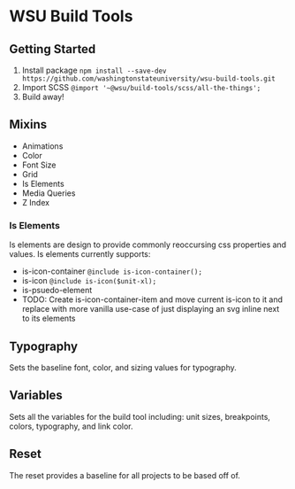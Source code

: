 # WSU Build Tools

## Getting Started
1. Install package `npm install --save-dev https://github.com/washingtonstateuniversity/wsu-build-tools.git`
2. Import SCSS `@import '~@wsu/build-tools/scss/all-the-things';`
3. Build away!

## Mixins
- Animations
- Color
- Font Size
- Grid
- Is Elements
- Media Queries
- Z Index

### Is Elements
Is elements are design to provide commonly reoccursing css properties and values. Is elements currently supports:
- is-icon-container `@include is-icon-container();`
- is-icon `@include is-icon($unit-xl);`
- is-psuedo-element
- TODO: Create is-icon-container-item and move current is-icon to it and replace with more vanilla use-case of just displaying an svg inline next to its elements

## Typography
Sets the baseline font, color, and sizing values for typography.

## Variables
Sets all the variables for the build tool including: unit sizes, breakpoints, colors, typography, and link color.

## Reset
The reset provides a baseline for all projects to be based off of. 